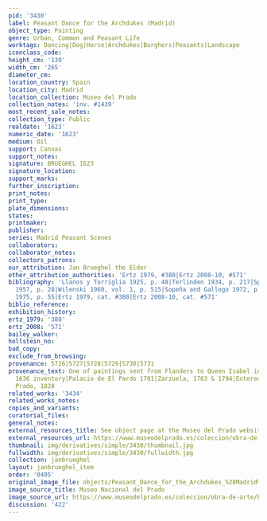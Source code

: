 ```yaml
---
pid: '3430'
label: Peasant Dance for the Archdukes (Madrid)
object_type: Painting
genre: Urban, Common and Peasant Life
worktags: Dancing|Dog|Horse|Archdukes|Burghers|Peasants|Landscape
iconclass_code:
height_cm: '139'
width_cm: '265'
diameter_cm:
location_country: Spain
location_city: Madrid
location_collection: Museo del Prado
collection_notes: 'inv. #1439'
most_recent_sale_notes:
collection_type: Public
realdate: '1623'
numeric_date: '1623'
medium: Oil
support: Canvas
support_notes:
signature: BRUEGHEL 1623
signature_location:
support_marks:
further_inscription:
print_notes:
print_type:
plate_dimensions:
states:
printmaker:
publisher:
series: Madrid Peasant Scenes
collaborators:
collaborator_notes:
collectors_patrons:
our_attribution: Jan Brueghel the Elder
other_attribution_authorities: 'Ertz 1979, #380|Ertz 2008-10, #571'
bibliography: 'Llanos y Torriglia 1925, p. 48|Terlinden 1934, p. 217|Speth-Holterhoff
  1957, p. 28|Wilenski 1960, vol. 1, p. 515|Sopeña and Gallego 1972, p. 152|Madrid
  1975, p. 55|Ertz 1979, cat. #380|Ertz 2008-10, cat. #571'
biblio_reference:
exhibition_history:
ertz_1979: '380'
ertz_2008: '571'
bailey_walker:
hollstein_no:
bad_copy:
exclude_from_browsing:
provenance: 5726|5727|5728|5729|5730|5731
provenance_text: One of paintings sent from Flanders to Queen Isabel in 1623|Alcazar,
  1636 inventory|Palacio de El Pardo 1701|Zarzuela, 1703 & 1794|Entered Museo del
  Prado, 1828
related_works: '3434'
related_works_notes:
copies_and_variants:
curatorial_files:
general_notes:
external_resources_title: See object page at the Museo del Prado website
external_resources_url: https://www.museodelprado.es/coleccion/obra-de-arte/baile-campestre-ante-los-archiduques/6e853fbb-18a8-4d9f-89d7-129ab18c8bf0
thumbnail: img/derivatives/simple/3430/thumbnail.jpg
fullwidth: img/derivatives/simple/3430/fullwidth.jpg
collection: janbrueghel
layout: janbrueghel_item
order: '0495'
original_image_file: objects/Peasant_Dance_for_the_Archdukes_%28Madrid%29.jpg
image_source_title: Museo Nacional del Prado
image_source_url: https://www.museodelprado.es/coleccion/obra-de-arte/baile-campestre-ante-los-archiduques/6e853fbb-18a8-4d9f-89d7-129ab18c8bf0
discussion: '422'
---
```

